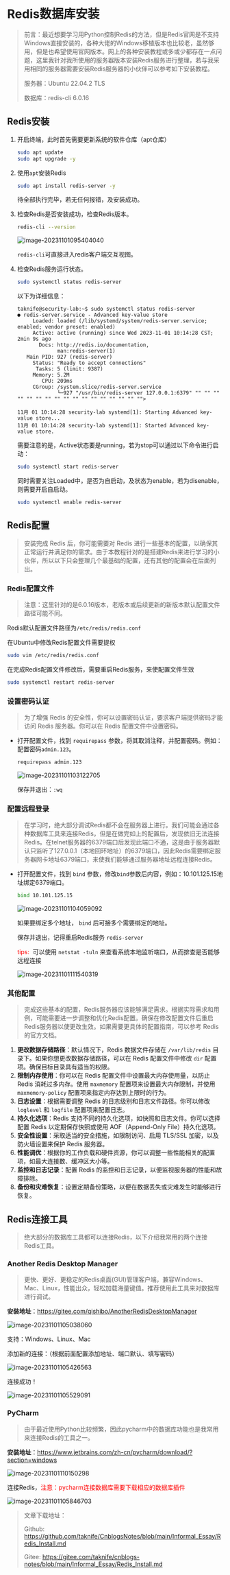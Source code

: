 # Redis数据库安装

>   前言：最近想要学习用Python控制Redis的方法，但是Redis官网是不支持Windows直接安装的，各种大佬的Windows移植版本也比较老，虽然够用，但是也希望使用官网版本。网上的各种安装教程或多或少都存在一点问题，这里我针对我所使用的服务器版本安装Redis服务进行整理，若与我采用相同的服务器需要安装Redis服务器的小伙伴可以参考如下安装教程。
>
>   服务器：Ubuntu 22.04.2 TLS
>
>   数据库：redis-cli 6.0.16



## Redis安装

1.   开启终端，此时首先需要更新系统的软件仓库（apt仓库）

     ```bash
     sudo apt update
     sudo apt upgrade -y
     ```

2.   使用`apt`安装Redis

     ```bash
     sudo apt install redis-server -y
     ```

     待全部执行完毕，若无任何报错，及安装成功。

3.   检查Redis是否安装成功，检查Redis版本。

     ```bash
     redis-cli --version
     ```

     ![image-20231101095404040](https://gitee.com/taknife/images-note/raw/master/imgs/image-20231101095404040.png)

     `redis-cli`可直接进入redis客户端交互视图。

4.   检查Redis服务运行状态。

     ```bash
     sudo systemctl status redis-server
     ```

     以下为详细信息：

     ```shell
     taknife@security-lab:~$ sudo systemctl status redis-server
     ● redis-server.service - Advanced key-value store
          Loaded: loaded (/lib/systemd/system/redis-server.service; enabled; vendor preset: enabled)
          Active: active (running) since Wed 2023-11-01 10:14:28 CST; 2min 9s ago
            Docs: http://redis.io/documentation,
                  man:redis-server(1)
        Main PID: 927 (redis-server)
          Status: "Ready to accept connections"
           Tasks: 5 (limit: 9387)
          Memory: 5.2M
             CPU: 209ms
          CGroup: /system.slice/redis-server.service
                  └─927 "/usr/bin/redis-server 127.0.0.1:6379" "" "" "" "" "" "" "" "" "" "" "" "" "" "" "" "" "">
     
     11月 01 10:14:28 security-lab systemd[1]: Starting Advanced key-value store...
     11月 01 10:14:28 security-lab systemd[1]: Started Advanced key-value store.
     ```

     需要注意的是，Active状态要是running，若为stop可以通过以下命令进行启动：

     ```bash
     sudo systemctl start redis-server
     ```

     同时需要关注Loaded中，是否为自启动，及状态为enable，若为disenable，则需要开启自启动。

     ```bash
     sudo systemctl enable redis-server
     ```



## Redis配置

>   安装完成 Redis 后，你可能需要对 Redis 进行一些基本的配置，以确保其正常运行并满足你的需求。由于本教程针对的是搭建Redis来进行学习的小伙伴，所以以下只会整理几个最基础的配置，还有其他的配置会在后面列出。

### Redis配置文件

>   注意：这里针对的是6.0.16版本，老版本或后续更新的新版本默认配置文件路径可能不同。

Redis默认配置文件路径为`/etc/redis/redis.conf`

在Ubuntu中修改Redis配置文件需要提权

```bash
sudo vim /etc/redis/redis.conf
```

在完成Redis配置文件修改后，需要重启Redis服务，来使配置文件生效

```bash
sudo systemctl restart redis-server
```

### 设置密码认证

>   为了增强 Redis 的安全性，你可以设置密码认证，要求客户端提供密码才能访问 Redis 服务器。你可以在 Redis 配置文件中设置密码。

*   打开配置文件，找到 `requirepass` 参数，将其取消注释，并配置密码。例如：配置密码`admin.123`。

    ```bash
    requirepass admin.123
    ```

    ![image-20231101103122705](https://gitee.com/taknife/images-note/raw/master/imgs/image-20231101103122705.png)

    保存并退出：`:wq`

### 配置远程登录

>   在学习时，绝大部分调试Redis都不会在服务器上进行。我们可能会通过各种数据库工具来连接Redis，但是在做完如上的配置后，发现依旧无法连接Redis。在telnet服务器的6379端口后发现此端口不通，这是由于服务器默认只监听了127.0.0.1（本地回环地址）的6379端口，因此Redis需要绑定服务器网卡地址6379端口，来使我们能够通过服务器地址远程连接Redis。

*   打开配置文件，找到 `bind` 参数，修改`bind`参数后内容，例如：10.101.125.15地址绑定6379端口。

    ```bash
    bind 10.101.125.15
    ```

    ![image-20231101104059092](https://gitee.com/taknife/images-note/raw/master/imgs/image-20231101104059092.png)

    如果要绑定多个地址， `bind` 后可接多个需要绑定的地址。

    保存并退出，记得重启Redis服务 `redis-server`
    
    <font color=red>tips: </font> 可以使用 `netstat -tuln` 来查看系统本地监听端口，从而排查是否能够远程连接
    
    ![image-20231101111540319](https://gitee.com/taknife/images-note/raw/master/imgs/image-20231101111540319.png)

### 其他配置

>   完成这些基本的配置，Redis服务器应该能够满足需求。根据实际需求和用例，可能需要进一步调整和优化Redis配置。确保在修改配置文件后重启Redis服务器以使更改生效。如果需要更具体的配置指南，可以参考 Redis 的官方文档。

1.  **更改数据存储路径**：默认情况下，Redis 数据文件存储在 `/var/lib/redis` 目录下。如果你想更改数据存储路径，可以在 Redis 配置文件中修改 `dir` 配置项。确保目标目录具有适当的权限。
2.  **限制内存使用**：你可以在 Redis 配置文件中设置最大内存使用量，以防止 Redis 消耗过多内存。使用 `maxmemory` 配置项来设置最大内存限制，并使用 `maxmemory-policy` 配置项来指定内存达到上限时的行为。
3.  **日志设置**：根据需要调整 Redis 的日志级别和日志文件路径。你可以修改 `loglevel` 和 `logfile` 配置项来配置日志。
4.  **持久化选项**：Redis 支持不同的持久化选项，如快照和日志文件。你可以选择配置 Redis 以定期保存快照或使用 AOF（Append-Only File）持久化选项。
5.  **安全性设置**：采取适当的安全措施，如限制访问、启用 TLS/SSL 加密，以及防火墙设置来保护 Redis 服务器。
6.  **性能调优**：根据你的工作负载和硬件资源，你可以调整一些性能相关的配置项，如最大连接数、缓冲区大小等。
7.  **监控和日志记录**：配置 Redis 的监控和日志记录，以便监视服务器的性能和故障排除。
8.  **备份和灾难恢复**：设置定期备份策略，以便在数据丢失或灾难发生时能够进行恢复。



## Redis连接工具

>   绝大部分的数据库工具都可以连接Redis，以下介绍我常用的两个连接Redis工具。

### Another Redis Desktop Manager

>   更快、更好、更稳定的Redis桌面(GUI)管理客户端，兼容Windows、Mac、Linux，性能出众，轻松加载海量键值。推荐使用此工具来对数据库进行调试。

**安装地址**：<https://gitee.com/qishibo/AnotherRedisDesktopManager>

![image-20231101105038060](https://gitee.com/taknife/images-note/raw/master/imgs/image-20231101105038060.png)

支持：Windows、Linux、Mac

添加新的连接：（根据前面配置添加地址、端口默认、填写密码）

![image-20231101105426563](https://gitee.com/taknife/images-note/raw/master/imgs/image-20231101105426563.png)

连接成功！

![image-20231101105529091](https://gitee.com/taknife/images-note/raw/master/imgs/image-20231101105529091.png)

### PyCharm

>   由于最近使用Python比较频繁，因此pycharm中的数据库功能也是我常用来连接Redis的工具之一。

**安装地址**：<https://www.jetbrains.com/zh-cn/pycharm/download/?section=windows>

![image-20231101110150298](https://gitee.com/taknife/images-note/raw/master/imgs/image-20231101110150298.png)

连接Redis，<font color=red>注意：pycharm连接数据库需要下载相应的数据库插件</font>

![image-20231101105846703](https://gitee.com/taknife/images-note/raw/master/imgs/image-20231101105846703.png)

>   文章下载地址：
>
>   Github: <https://github.com/taknife/CnblogsNotes/blob/main/Informal_Essay/Redis_Install.md>
>
>   Gitee: <https://gitee.com/taknife/cnblogs-notes/blob/main/Informal_Essay/Redis_Install.md>